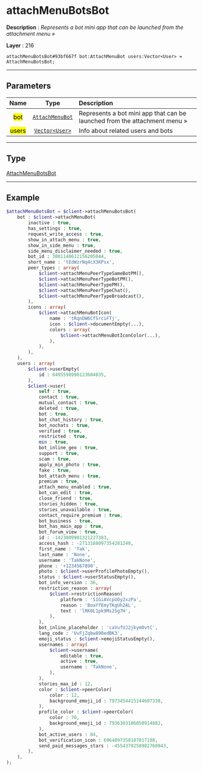 # attachMenuBotsBot

**Description** : *Represents a bot mini app that can be launched from the attachment menu &raquo;*

**Layer** : 216

```tl
attachMenuBotsBot#93bf667f bot:AttachMenuBot users:Vector<User> = AttachMenuBotsBot;
```

---

## Parameters

| Name | Type | Description |
| :---: | :---: | :--- |
| <mark>bot</mark> | [`AttachMenuBot`](type/AttachMenuBot) | Represents a bot mini app that can be launched from the attachment menu » |
| <mark>users</mark> | [`Vector<User>`](type/User) | Info about related users and bots |

---

## Type

[AttachMenuBotsBot](type/AttachMenuBotsBot)

---

## Example

```php
$attachMenuBotsBot = $client->attachMenuBotsBot(
	bot : $client->attachMenuBot(
		inactive : true,
		has_settings : true,
		request_write_access : true,
		show_in_attach_menu : true,
		show_in_side_menu : true,
		side_menu_disclaimer_needed : true,
		bot_id : 3001148612156205044,
		short_name : 'tEdWzrNq4cX3KPsx',
		peer_types : array(
			$client->attachMenuPeerTypeSameBotPM(),
			$client->attachMenuPeerTypeBotPM(),
			$client->attachMenuPeerTypePM(),
			$client->attachMenuPeerTypeChat(),
			$client->attachMenuPeerTypeBroadcast(),
		),
		icons : array(
			$client->attachMenuBotIcon(
				name : 'tRqnDW6CfSrciFTj',
				icon : $client->documentEmpty(...),
				colors : array(
					$client->attachMenuBotIconColor(...),
				),
			),
		),
	),
	users : array(
		$client->userEmpty(
			id : 8495598990123604035,
		),
		$client->user(
			self : true,
			contact : true,
			mutual_contact : true,
			deleted : true,
			bot : true,
			bot_chat_history : true,
			bot_nochats : true,
			verified : true,
			restricted : true,
			min : true,
			bot_inline_geo : true,
			support : true,
			scam : true,
			apply_min_photo : true,
			fake : true,
			bot_attach_menu : true,
			premium : true,
			attach_menu_enabled : true,
			bot_can_edit : true,
			close_friend : true,
			stories_hidden : true,
			stories_unavailable : true,
			contact_require_premium : true,
			bot_business : true,
			bot_has_main_app : true,
			bot_forum_view : true,
			id : -1423809901321227383,
			access_hash : -2713188097354281240,
			first_name : 'Tak',
			last_name : 'None',
			username : 'TakNone',
			phone : '+1234567890',
			photo : $client->userProfilePhotoEmpty(),
			status : $client->userStatusEmpty(),
			bot_info_version : 36,
			restriction_reason : array(
				$client->restrictionReason(
					platform : 'S1GiAVcpUOy2xzPa',
					reason : 'BoaYfEmyTKgUh2AL',
					text : 'lRK0L1pk9Ms2Sg7H',
				),
			),
			bot_inline_placeholder : 'caVufUJ2jkymOvtC',
			lang_code : 'UvFjZqbw890edBK3',
			emoji_status : $client->emojiStatusEmpty(),
			usernames : array(
				$client->username(
					editable : true,
					active : true,
					username : 'TakNone',
				),
			),
			stories_max_id : 12,
			color : $client->peerColor(
				color : 12,
				background_emoji_id : 7973454415144607338,
			),
			profile_color : $client->peerColor(
				color : 70,
				background_emoji_id : 7936303106050914882,
			),
			bot_active_users : 84,
			bot_verification_icon : 6964897358187017108,
			send_paid_messages_stars : -4554379258982760943,
		),
	),
);
```